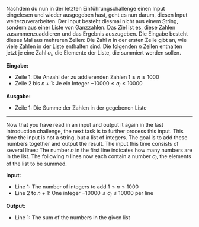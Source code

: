 Nachdem du nun in der letzten Einführungschallenge einen Input eingelesen und wieder ausgegeben hast, geht es nun darum, diesen Input weiterzuverarbeiten. Der Input besteht diesmal nicht aus einem String, sondern aus einer Liste von Ganzzahlen. Das Ziel ist es, diese Zahlen zusammenzuaddieren und das Ergebnis auszugeben. Die Eingabe besteht dieses Mal aus mehreren Zeilen: Die Zahl $n$ in der ersten Zeile gibt an, wie viele Zahlen in der Liste enthalten sind. Die folgenden $n$ Zeilen enthalten jetzt je eine Zahl $a_i$, die Elemente der Liste, die summiert werden sollen.

**Eingabe:**
- Zeile 1: Die Anzahl der zu addierenden Zahlen $1 \le n \le 1000$
- Zeile 2 bis $n+1$: Je ein Integer $-10000 \le a_i \le 10000$

**Ausgabe:**
- Zeile 1: Die Summe der Zahlen in der gegebenen Liste

***

Now that you have read in an input and output it again in the last introduction challenge, the next task is to further process this input. This time the input is not a string, but a list of integers. The goal is to add these numbers together and output the result. The input this time consists of several lines: The number $n$ in the first line indicates how many numbers are in the list. The following $n$ lines now each contain a number $a_i$, the elements of the list to be summed.

**Input:**
- Line 1: The number of integers to add $1 \le n \le 1000$
- Line 2 to $n+1$: One integer $-10000 \le a_i \le 10000$ per line

**Output:**
- Line 1: The sum of the numbers in the given list
